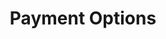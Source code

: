 ---
templateKey: clinic-page
language: en
title: Payment Options
redirects: /
hero:
  display: true
  type: default
  image: /img/hero-financing.jpg
  parallax: true
  title: >
    <span style="color:white">Payment Options</span>
  indicator: true
  halfSize: false
moreinfoFinancing:
  display: false
  type: 2
  imgparallax: /img/parallax-why-choose-us.jpg
  title: ''
  subtitle: ''
  otherinfo1: ''
  otherinfo2: ''
  paragraphs:
    - paragraph: ''
    
heading:
  display: false
  classname: default
  title: default
  content: default
gallery: 
  display: false
  isMasonry: false
reasons:
  display: false
  reasons:  
  - type: 1
    img: /img/icon-number-01.jpg  
    nameimg: ''
    title: ''
    paragraph:
      ''
banner:
  display: false
  img: /img/banner-financing.png
  paragraphs:
    - paragraph1:
        ''
      paragraph2:
        ''

checkout:
  display: true
  title: 'We accept:'
  options:
    - img: /img/icon-bank-transfer.png
      title: Bank Transfer
      subTitle: Ask for Bank Account
    - img: /img/icon-cash.png
      title: Debit and Credit Card
      subTitle: Visa, Master Card and American Express
    - img: /img/icon-credit.png
      title: Cash
      subTitle: American Dollars (USD
  checkout:
    - img: /img/icon-paypal.png
      to: /
      text: Make a Payment
  banner:
    aside: >
      Is Your Quote Too Expensive For Your Dental Treatment?
      <br />
      <span style="color: #333;">SAVE UP TO 70%</span> WE CAN HELP
      YOU
    img: /img/icon-travel.png

social:
  display: false
  imgparallax:
  title: ''
  subtitle: ''
  additionalText: ''
  icons:
    - icon:
        img: false
        class: ''
      alt: ''
      nameicon: ''
      link:
        href: /en/blog/
        target: ''
        rel: ''

sections:
  display: false
  sections:  
  - type: 1
    titleimage: /img/procedures-implants.png
    contentimage: /img/procedures-implants.png 
    titlecontent: En la clínica...
    content: > 
      ''
lightbox:
  display: false
  placeholder: ''
  type: ''
  images: 
    - image: /img/procedures-implants.png
lightQuote:
  color: '#fff'
  display: false
  img:
    ld: /img/procedures-aesthetic-dentistry.png
    pt: /img/procedures-aesthetic-dentistry.png
  content: ''

elements:
  - link: #
    bg: /img/procedures-implants.png
    title: ''
    placeholder: ''
    body: >
      ''
    action: false
procedures:
  display: false
  title: default
  procedures:
    - title: default
      to: /error/
      img: /img/procedures-prosthesis.jpg

---